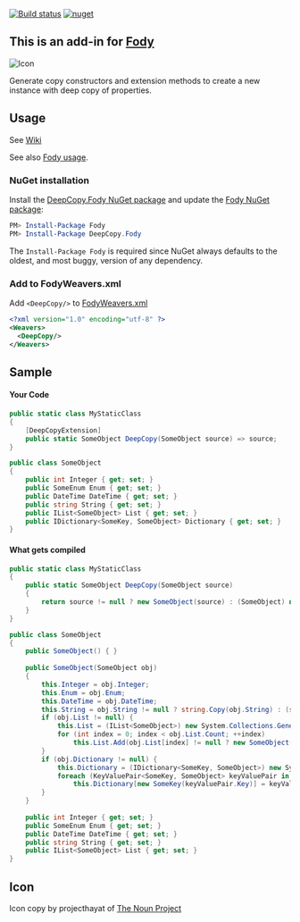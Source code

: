 [![Build status](https://ci.appveyor.com/api/projects/status/17401ybvptlsvfy1?svg=true)](https://ci.appveyor.com/project/greuelpirat/deepcopy) [![nuget](https://img.shields.io/nuget/v/DeepCopy.Fody.svg)](https://www.nuget.org/packages/DeepCopy.Fody/)


## This is an add-in for [Fody](https://github.com/Fody/Home/)

![Icon](https://github.com/greuelpirat/DeepCopy/blob/master/package_icon.png)

Generate copy constructors and extension methods to create a new instance with deep copy of properties.

## Usage

See [Wiki](https://github.com/greuelpirat/DeepCopy/wiki)

See also [Fody usage](https://github.com/Fody/Home/blob/master/pages/usage.md).

### NuGet installation

Install the [DeepCopy.Fody NuGet package](https://nuget.org/packages/DeepCopy.Fody/) and update the [Fody NuGet package](https://nuget.org/packages/Fody/):

```powershell
PM> Install-Package Fody
PM> Install-Package DeepCopy.Fody
```

The `Install-Package Fody` is required since NuGet always defaults to the oldest, and most buggy, version of any dependency.

### Add to FodyWeavers.xml

Add `<DeepCopy/>` to [FodyWeavers.xml](https://github.com/Fody/Home/blob/master/pages/usage.md#add-fodyweaversxml)

```xml
<?xml version="1.0" encoding="utf-8" ?>
<Weavers>
  <DeepCopy/>
</Weavers>
```

## Sample

#### Your Code
```csharp
public static class MyStaticClass
{
    [DeepCopyExtension]
    public static SomeObject DeepCopy(SomeObject source) => source;
}

public class SomeObject
{
    public int Integer { get; set; }
    public SomeEnum Enum { get; set; }
    public DateTime DateTime { get; set; }
    public string String { get; set; }
    public IList<SomeObject> List { get; set; }
    public IDictionary<SomeKey, SomeObject> Dictionary { get; set; }
}
```

#### What gets compiled
```csharp
public static class MyStaticClass
{
    public static SomeObject DeepCopy(SomeObject source)
    {
        return source != null ? new SomeObject(source) : (SomeObject) null;
    }
}

public class SomeObject
{
    public SomeObject() { }
  
    public SomeObject(SomeObject obj)
    {
        this.Integer = obj.Integer;
        this.Enum = obj.Enum;
        this.DateTime = obj.DateTime;
        this.String = obj.String != null ? string.Copy(obj.String) : (string) null;
        if (obj.List != null) {
            this.List = (IList<SomeObject>) new System.Collections.Generic.List<SomeObject>();
            for (int index = 0; index < obj.List.Count; ++index)
                this.List.Add(obj.List[index] != null ? new SomeObject(obj0.List[index]) : (SomeObject) null);
        }
        if (obj.Dictionary != null) {
            this.Dictionary = (IDictionary<SomeKey, SomeObject>) new System.Collections.Generic.Dictionary<SomeKey, SomeObject>();
            foreach (KeyValuePair<SomeKey, SomeObject> keyValuePair in (IEnumerable<KeyValuePair<SomeKey, SomeObject>>) obj.Dictionary)
                this.Dictionary[new SomeKey(keyValuePair.Key)] = keyValuePair.Value != null ? new SomeObject(keyValuePair.Value) : (SomeObject) null;
        }
    }
  
    public int Integer { get; set; }
    public SomeEnum Enum { get; set; }
    public DateTime DateTime { get; set; }
    public string String { get; set; }
    public IList<SomeObject> List { get; set; }
}
```

## Icon

Icon copy by projecthayat  of [The Noun Project](http://thenounproject.com)